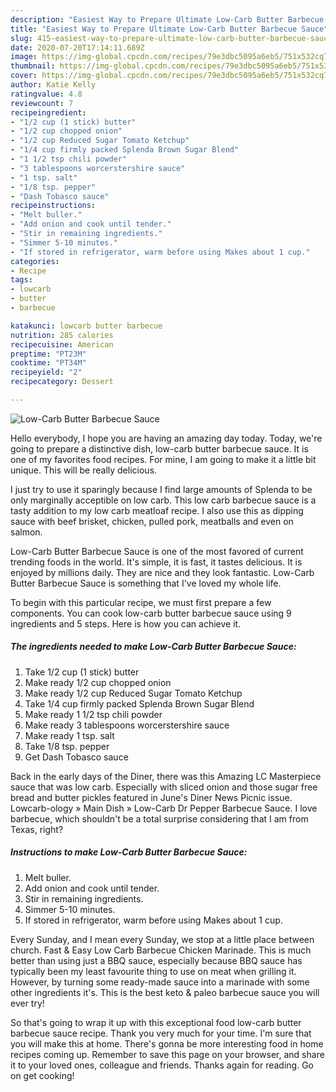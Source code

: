 ```yaml
---
description: "Easiest Way to Prepare Ultimate Low-Carb Butter Barbecue Sauce"
title: "Easiest Way to Prepare Ultimate Low-Carb Butter Barbecue Sauce"
slug: 415-easiest-way-to-prepare-ultimate-low-carb-butter-barbecue-sauce
date: 2020-07-20T17:14:11.689Z
image: https://img-global.cpcdn.com/recipes/79e3dbc5095a6eb5/751x532cq70/low-carb-butter-barbecue-sauce-recipe-main-photo.jpg
thumbnail: https://img-global.cpcdn.com/recipes/79e3dbc5095a6eb5/751x532cq70/low-carb-butter-barbecue-sauce-recipe-main-photo.jpg
cover: https://img-global.cpcdn.com/recipes/79e3dbc5095a6eb5/751x532cq70/low-carb-butter-barbecue-sauce-recipe-main-photo.jpg
author: Katie Kelly
ratingvalue: 4.8
reviewcount: 7
recipeingredient:
- "1/2 cup (1 stick) butter"
- "1/2 cup chopped onion"
- "1/2 cup Reduced Sugar Tomato Ketchup"
- "1/4 cup firmly packed Splenda Brown Sugar Blend"
- "1 1/2 tsp chili powder"
- "3 tablespoons worcerstershire sauce"
- "1 tsp. salt"
- "1/8 tsp. pepper"
- "Dash Tobasco sauce"
recipeinstructions:
- "Melt buller."
- "Add onion and cook until tender."
- "Stir in remaining ingredients."
- "Simmer 5-10 minutes."
- "If stored in refrigerator, warm before using Makes about 1 cup."
categories:
- Recipe
tags:
- lowcarb
- butter
- barbecue

katakunci: lowcarb butter barbecue 
nutrition: 285 calories
recipecuisine: American
preptime: "PT23M"
cooktime: "PT34M"
recipeyield: "2"
recipecategory: Dessert

---
```



![Low-Carb Butter Barbecue Sauce](https://img-global.cpcdn.com/recipes/79e3dbc5095a6eb5/751x532cq70/low-carb-butter-barbecue-sauce-recipe-main-photo.jpg)

Hello everybody, I hope you are having an amazing day today. Today, we're going to prepare a distinctive dish, low-carb butter barbecue sauce. It is one of my favorites food recipes. For mine, I am going to make it a little bit unique. This will be really delicious.

I just try to use it sparingly because I find large amounts of Splenda to be only marginally acceptible on low carb. This low carb barbecue sauce is a tasty addition to my low carb meatloaf recipe. I also use this as dipping sauce with beef brisket, chicken, pulled pork, meatballs and even on salmon.

Low-Carb Butter Barbecue Sauce is one of the most favored of current trending foods in the world. It's simple, it is fast, it tastes delicious. It is enjoyed by millions daily. They are nice and they look fantastic. Low-Carb Butter Barbecue Sauce is something that I've loved my whole life.


To begin with this particular recipe, we must first prepare a few components. You can cook low-carb butter barbecue sauce using 9 ingredients and 5 steps. Here is how you can achieve it.

<!--inarticleads1-->

##### The ingredients needed to make Low-Carb Butter Barbecue Sauce:

1. Take 1/2 cup (1 stick) butter
1. Make ready 1/2 cup chopped onion
1. Make ready 1/2 cup Reduced Sugar Tomato Ketchup
1. Take 1/4 cup firmly packed Splenda Brown Sugar Blend
1. Make ready 1 1/2 tsp chili powder
1. Make ready 3 tablespoons worcerstershire sauce
1. Make ready 1 tsp. salt
1. Take 1/8 tsp. pepper
1. Get Dash Tobasco sauce


Back in the early days of the Diner, there was this Amazing LC Masterpiece sauce that was low carb. Especially with sliced onion and those sugar free bread and butter pickles featured in June&#39;s Diner News Picnic issue. Lowcarb-ology » Main Dish » Low-Carb Dr Pepper Barbecue Sauce. I love barbecue, which shouldn&#39;t be a total surprise considering that I am from Texas, right? 

<!--inarticleads2-->

##### Instructions to make Low-Carb Butter Barbecue Sauce:

1. Melt buller.
1. Add onion and cook until tender.
1. Stir in remaining ingredients.
1. Simmer 5-10 minutes.
1. If stored in refrigerator, warm before using Makes about 1 cup.


Every Sunday, and I mean every Sunday, we stop at a little place between church. Fast &amp; Easy Low Carb Barbecue Chicken Marinade. This is much better than using just a BBQ sauce, especially because BBQ sauce has typically been my least favourite thing to use on meat when grilling it. However, by turning some ready-made sauce into a marinade with some other ingredients it&#39;s. This is the best keto &amp; paleo barbecue sauce you will ever try! 

So that's going to wrap it up with this exceptional food low-carb butter barbecue sauce recipe. Thank you very much for your time. I'm sure that you will make this at home. There's gonna be more interesting food in home recipes coming up. Remember to save this page on your browser, and share it to your loved ones, colleague and friends. Thanks again for reading. Go on get cooking!
